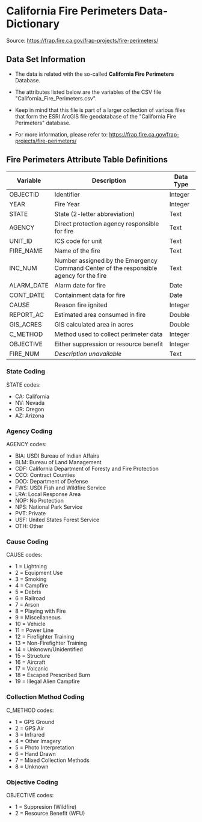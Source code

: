 # California Fire Perimeters Data-Dictionary

Source: https://frap.fire.ca.gov/frap-projects/fire-perimeters/


## Data Set Information

- The data is related with the so-called __California Fire Perimeters__ Database.

- The attributes listed below are the variables of the CSV file "California_Fire_Perimeters.csv".

- Keep in mind that this file is part of a larger collection of various files that form the ESRI ArcGIS file geodatabase of the "California Fire Perimeters" database.

- For more information, please refer to: https://frap.fire.ca.gov/frap-projects/fire-perimeters/



## Fire Perimeters Attribute Table Definitions

| Variable       | Description                                                                            | Data Type |
|----------------|----------------------------------------------------------------------------------------|-----------|
| OBJECTID       | Identifier                                                                             | Integer   |
| YEAR           | Fire Year                                                                              | Integer   |
| STATE          | State (2-letter abbreviation)                                                          | Text      |
| AGENCY         | Direct protection agency responsible for fire                                          | Text      |
| UNIT_ID        | ICS code for unit                                                                      | Text      |
| FIRE_NAME      | Name of the fire                                                                       | Text      |
| INC_NUM        | Number assigned by the Emergency Command Center of the responsible agency for the fire | Text      |
| ALARM_DATE     | Alarm date for fire                                                                    | Date      |
| CONT_DATE      | Containment data for fire                                                              | Date      |
| CAUSE          | Reason fire ignited                                                                    | Integer   |
| REPORT_AC      | Estimated area consumed in fire                                                        | Double    |
| GIS_ACRES      | GIS calculated area in acres                                                           | Double    |
| C_METHOD       | Method used to collect perimeter data                                                  | Integer   |
| OBJECTIVE      | Either suppression or resource benefit                                                 | Integer   |
| FIRE_NUM       | *Description unavailable*                                                              | Text      |



### State Coding

STATE codes:

-   CA: California
-   NV: Nevada
-   OR: Oregon
-   AZ: Arizona



### Agency Coding

AGENCY codes:

-   BIA: USDI Bureau of Indian Affairs
-   BLM: Bureau of Land Management
-   CDF: California Department of Foresty and Fire Protection
-   CCO: Contract Counties
-   DOD: Department of Defense
-   FWS: USDI Fish and Wildfire Service
-   LRA: Local Response Area
-   NOP: No Protection
-   NPS: National Park Service
-   PVT: Private
-   USF: United States Forest Service
-   OTH: Other



### Cause Coding

CAUSE codes:

- 1 = Lightning
- 2 = Equipment Use
- 3 = Smoking
- 4 = Campfire
- 5 = Debris
- 6 = Railroad
- 7 = Arson
- 8 = Playing with Fire
- 9 = Miscellaneous
- 10 = Vehicle
- 11 = Power Line
- 12 = Firefighter Training
- 13 = Non-Firefighter Training
- 14 = Unknown/Unidentified
- 15 = Structure
- 16 = Aircraft
- 17 = Volcanic
- 18 = Escaped Prescribed Burn
- 19 = Illegal Alien Campfire



### Collection Method Coding

C_METHOD codes:

- 1 = GPS Ground 
- 2 = GPS Air 
- 3 = Infrared 
- 4 = Other Imagery 
- 5 = Photo Interpretation 
- 6 = Hand Drawn 
- 7 = Mixed Collection Methods 
- 8 = Unknown



### Objective Coding

OBJECTIVE codes:

- 1 = Suppresion (Wildfire)
- 2 = Resource Benefit (WFU)

